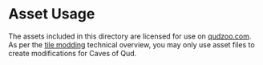 # Asset Usage

The assets included in this directory are licensed for use on [qudzoo.com](https://qudzoo.com). As per the [tile modding](https://freehold.atlassian.net/wiki/spaces/CQP/pages/23691278/Tile+Modding) technical overview, you may only use asset files to create modifications for Caves of Qud.
